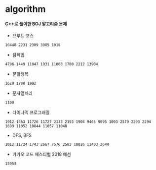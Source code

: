 # algorithm 
#### C++로 풀이한 BOJ 알고리즘 문제
* 브루트 포스
```
10448 2231 2309 3085 1018

```
* 탐욕법
```
4796 1449 11047 1931 11000 1700 2212 13904
```
* 분할정복
```
1629 1780 1992
```
* 문자열처리
```
1100
```
* 다이나믹 프로그래밍
```
1912 1463 11726 11727 2133 2193 1904 9465 9095 1003 2579 2293 2294 1699 11052 10844 11057 11048
```
* DFS, BFS
```
1012 11724 1743 2667 7576 2583 10026 11403 2644
```
* 카카오 코드 페스티벌 2018 예선
```
15953
```